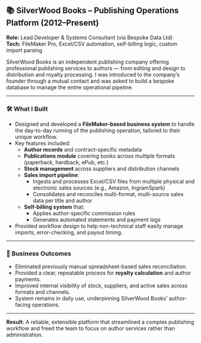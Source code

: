 ## 📚 SilverWood Books – Publishing Operations Platform (2012–Present)

**Role:** Lead Developer & Systems Consultant (via Bespoke Data Ltd)  
**Tech:** FileMaker Pro, Excel/CSV automation, self-billing logic, custom import parsing

SilverWood Books is an independent publishing company offering professional publishing services to authors — from editing and design to distribution and royalty processing. I was introduced to the company’s founder through a mutual contact and was asked to build a bespoke database to manage the entire operational pipeline.

---

### 🛠️ What I Built

- Designed and developed a **FileMaker-based business system** to handle the day-to-day running of the publishing operation, tailored to their unique workflow.
- Key features included:
  - **Author records** and contract-specific metadata
  - **Publications module** covering books across multiple formats (paperback, hardback, ePub, etc.)
  - **Stock management** across suppliers and distribution channels
  - **Sales import pipeline**:
    - Ingests and processes Excel/CSV files from multiple physical and electronic sales sources (e.g., Amazon, IngramSpark)
    - Consolidates and reconciles multi-format, multi-source sales data per title and author
  - **Self-billing system** that:
    - Applies author-specific commission rules
    - Generates automated statements and payment logs
- Provided workflow design to help non-technical staff easily manage imports, error-checking, and payout timing.

---

### 🔄 Business Outcomes

- Eliminated previously manual spreadsheet-based sales reconciliation.
- Provided a clear, repeatable process for **royalty calculation** and author payments.
- Improved internal visibility of stock, suppliers, and active sales across formats and channels.
- System remains in daily use, underpinning SilverWood Books’ author-facing operations.

---

**Result:** A reliable, extensible platform that streamlined a complex publishing workflow and freed the team to focus on author services rather than administration.